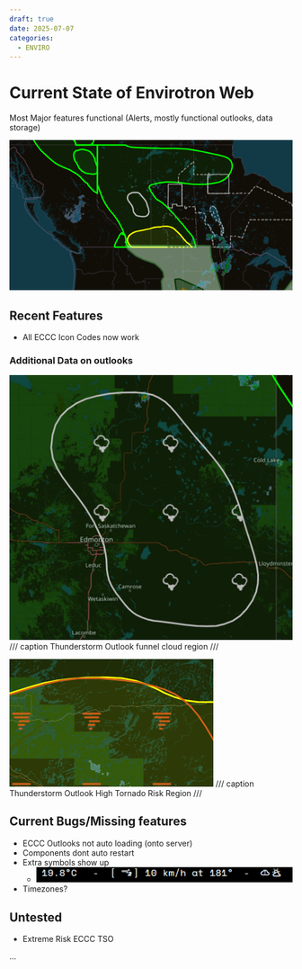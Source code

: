 ```yaml
---
draft: true 
date: 2025-07-07
categories:
  - ENVIRO
---
```

# Current State of Envirotron Web
Most Major features functional (Alerts, mostly functional outlooks, data storage)

<!-- more -->
![alt text](ENV_Map.png)

## Recent Features
- All ECCC Icon Codes now work

### Additional Data on outlooks
![alt text](funnels.png)
/// caption
Thunderstorm Outlook funnel cloud region
///

![alt text](tornados.png)
/// caption
Thunderstorm Outlook High Tornado Risk Region
///

## Current Bugs/Missing features
- ECCC Outlooks not auto loading (onto server)
- Components dont auto restart
- Extra symbols show up
    - ![alt text](extraSymbol.png)
- Timezones?

## Untested
- Extreme Risk ECCC TSO

...